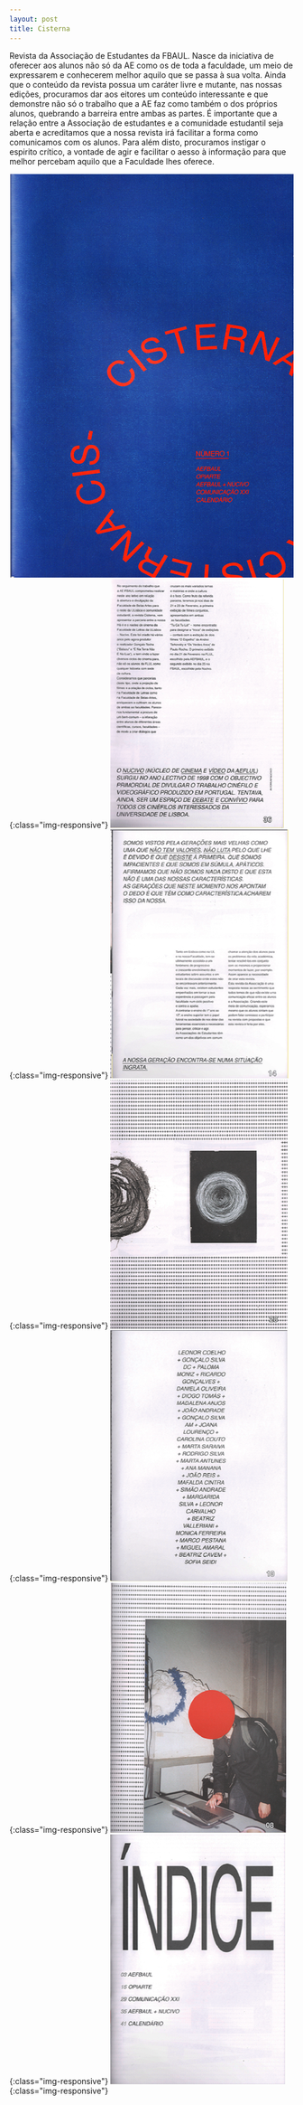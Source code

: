 ```yaml
---
layout: post
title: Cisterna
---
```

Revista da Associação de Estudantes da FBAUL. Nasce da iniciativa de oferecer aos alunos não só da AE como os de toda a faculdade, um meio de expressarem e conhecerem melhor aquilo que se passa à sua volta. Ainda que o conteúdo da revista possua um caráter livre e mutante, nas nossas edições, procuramos dar aos eitores um conteúdo interessante e que demonstre não só o trabalho que a AE faz como também o dos próprios alunos, quebrando a barreira entre ambas as partes. É importante que a relação entre a Associação de estudantes e a comunidade estudantil seja aberta e acreditamos que a nossa revista irá facilitar a forma como comunicamos com os alunos. Para além disto, procuramos instigar o espirito crítico, a vontade de agir e facilitar o aesso à informação para que melhor percebam aquilo que a Faculdade lhes oferece.

![IMG_CISTERNA.png](/assets/images/IMG_CISTERNA.png){:class="img-responsive"}
![IMG_CISTERNA2.png](/assets/images/IMG_CISTERNA2.png){:class="img-responsive"}
![IMG_CISTERNA3.png](/assets/images/IMG_CISTERNA3.png){:class="img-responsive"}
![IMG_CISTERNA4.png](/assets/images/IMG_CISTERNA4.png){:class="img-responsive"}
![IMG_CISTERNA5.png](/assets/images/IMG_CISTERNA5.png){:class="img-responsive"}
![IMG_CISTERNA6.png](/assets/images/IMG_CISTERNA6.png){:class="img-responsive"}
![IMG_CISTERNA7.png](/assets/images/IMG_CISTERNA7.png){:class="img-responsive"}

